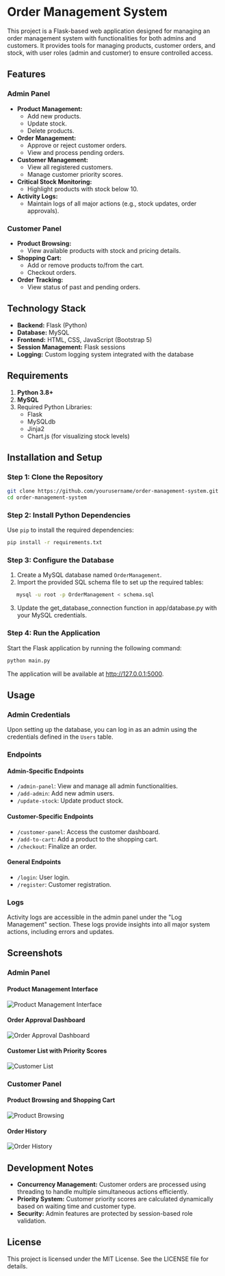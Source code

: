 # Order Management System

This project is a Flask-based web application designed for managing an order management system with functionalities for both admins and customers. It provides tools for managing products, customer orders, and stock, with user roles (admin and customer) to ensure controlled access.

## Features

### Admin Panel
- **Product Management:**
  - Add new products.
  - Update stock.
  - Delete products.
- **Order Management:**
  - Approve or reject customer orders.
  - View and process pending orders.
- **Customer Management:**
  - View all registered customers.
  - Manage customer priority scores.
- **Critical Stock Monitoring:**
  - Highlight products with stock below 10.
- **Activity Logs:**
  - Maintain logs of all major actions (e.g., stock updates, order approvals).

### Customer Panel
- **Product Browsing:**
  - View available products with stock and pricing details.
- **Shopping Cart:**
  - Add or remove products to/from the cart.
  - Checkout orders.
- **Order Tracking:**
  - View status of past and pending orders.

## Technology Stack
- **Backend:** Flask (Python)
- **Database:** MySQL
- **Frontend:** HTML, CSS, JavaScript (Bootstrap 5)
- **Session Management:** Flask sessions
- **Logging:** Custom logging system integrated with the database

## Requirements

1. **Python 3.8+**
2. **MySQL**
3. Required Python Libraries:
   - Flask
   - MySQLdb
   - Jinja2
   - Chart.js (for visualizing stock levels)

## Installation and Setup

### Step 1: Clone the Repository
```bash
git clone https://github.com/yourusername/order-management-system.git
cd order-management-system
```

### Step 2: Install Python Dependencies

Use `pip` to install the required dependencies:
```bash
pip install -r requirements.txt
```

### Step 3: Configure the Database

1. Create a MySQL database named `OrderManagement`.
2. Import the provided SQL schema file to set up the required tables:
```bash
   mysql -u root -p OrderManagement < schema.sql
```
3. Update the get_database_connection function in app/database.py with your MySQL credentials.

### Step 4: Run the Application

Start the Flask application by running the following command:

```bash
python main.py
```

The application will be available at http://127.0.0.1:5000.

## Usage

### Admin Credentials
Upon setting up the database, you can log in as an admin using the credentials defined in the `Users` table.

### Endpoints

#### Admin-Specific Endpoints
- `/admin-panel`: View and manage all admin functionalities.
- `/add-admin`: Add new admin users.
- `/update-stock`: Update product stock.

#### Customer-Specific Endpoints
- `/customer-panel`: Access the customer dashboard.
- `/add-to-cart`: Add a product to the shopping cart.
- `/checkout`: Finalize an order.

#### General Endpoints
- `/login`: User login.
- `/register`: Customer registration.

### Logs
Activity logs are accessible in the admin panel under the "Log Management" section. These logs provide insights into all major system actions, including errors and updates.

## Screenshots

### Admin Panel

#### Product Management Interface
![Product Management Interface](admin_product_management.png)

#### Order Approval Dashboard
![Order Approval Dashboard](admin_order_approval.png)

#### Customer List with Priority Scores
![Customer List](admin_customer_list.png)

### Customer Panel

#### Product Browsing and Shopping Cart
![Product Browsing](customer_product_browsing.png)

#### Order History
![Order History](customer_order_history.png)


## Development Notes
- **Concurrency Management:** Customer orders are processed using threading to handle multiple simultaneous actions efficiently.
- **Priority System:** Customer priority scores are calculated dynamically based on waiting time and customer type.
- **Security:** Admin features are protected by session-based role validation.

## License
This project is licensed under the MIT License. See the LICENSE file for details.
